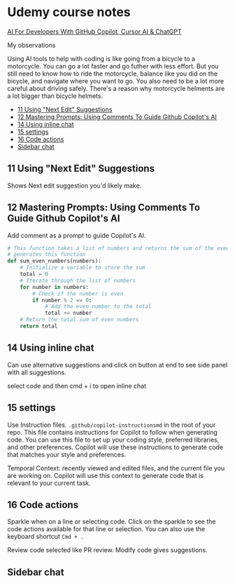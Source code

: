 # Udemy course notes

[AI For Developers With GitHub Copilot, Cursor AI & ChatGPT](https://www.udemy.com/course/ai-for-developers-with-github-copilot-cursor-ai-chatgpt/)

My observations

Using AI tools to help with coding is like going from a bicycle to a motorcycle. You can go a lot faster and go futher with less effort. But you still need to know how to ride the motorcycle, balance like you did on the bicycle, and navigate where you want to go. You also need to be a lot more careful about driving safely. There's a reason why motorcycle helments are a lot bigger than bicycle helmets.

- [11 Using "Next Edit" Suggestions](#11-using-next-edit-suggestions)
- [12 Mastering Prompts: Using Comments To Guide Github Copilot's AI](#12-mastering-prompts-using-comments-to-guide-github-copilots-ai)
- [14 Using inline chat](#14-using-inline-chat)
- [15 settings](#15-settings)
- [16 Code actions](#16-code-actions)
- [Sidebar chat](#sidebar-chat)



## 11 Using "Next Edit" Suggestions

Shows Next edit suggestion you'd likely make.

## 12 Mastering Prompts: Using Comments To Guide Github Copilot's AI

Add comment as a prompt to guide Copilot's AI.

```python
# This function takes a list of numbers and returns the sum of the even numbers
# generates this function
def sum_even_numbers(numbers):
    # Initialize a variable to store the sum
    total = 0
    # Iterate through the list of numbers
    for number in numbers:
        # Check if the number is even
        if number % 2 == 0:
            # Add the even number to the total
            total += number
    # Return the total sum of even numbers
    return total
```


## 14 Using inline chat

Can use alternative suggestions and click on button at end to see side panel with all suggestions.

select code and then cmd + i to open inline chat

## 15 settings

Use Instruction files. `.github/copilot-instructionsmd` in the root of your repo. This file contains instructions for Copilot to follow when generating code. You can use this file to set up your coding style, preferred libraries, and other preferences. Copilot will use these instructions to generate code that matches your style and preferences.

Temporal Context: recently viewed and edited files, and the current file you are working on. Copilot will use this context to generate code that is relevant to your current task.

## 16 Code actions

Sparkle when on a line or selecting code. Click on the sparkle to see the code actions available for that line or selection. You can also use the keyboard shortcut `Cmd + .`

Review code selected like PR review. Modify code gives suggestions.

## Sidebar chat




